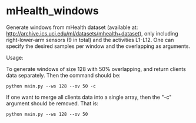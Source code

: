 # mHealth_windows

Generate windows from mHealth dataset (available at: http://archive.ics.uci.edu/ml/datasets/mhealth+dataset), only including right-lower-arm sensors (9 in total) and the activities L1-L12. One can specify the desired samples per window and the overlapping as arguments.

Usage:

To generate windows of size 128 with 50% overlapping, and return clients data separately. Then the command should be:

```
python main.py --ws 128 --ov 50 -c 
```

If one want to merge all clients data into a single array, then the "-c" argument should be removed. That is:

```
python main.py --ws 128 --ov 50
```
